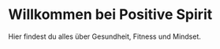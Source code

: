 <!DOCTYPE html>
<html lang="de">
<head>
  <meta charset="UTF-8">
  <meta name="viewport" content="width=device-width, initial-scale=1.0">
  <title>Positive Spirit</title>
</head>
<body>
  <h1>Willkommen bei Positive Spirit</h1>
  <p>Hier findest du alles über Gesundheit, Fitness und Mindset.</p>
</body>
</html>


